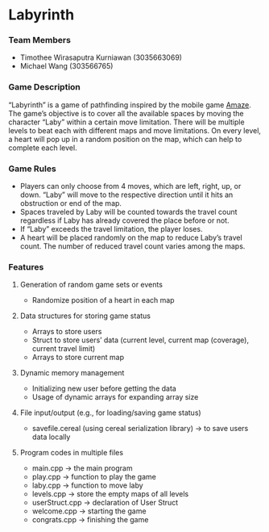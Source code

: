 # Labyrinth

### Team Members

- Timothee Wirasaputra Kurniawan (3035663069)
- Michael Wang (303566765)

### Game Description

“Labyrinth” is a game of pathfinding inspired by the mobile game [Amaze](https://play.google.com/store/apps/details?id=com.crazylabs.amaze.game&hl=en). The game’s objective is to cover all the available spaces by moving the character “Laby” within a certain move limitation. There will be multiple levels to beat each with different maps and move limitations. On every level, a heart will pop up in a random position on the map, which can help to complete each level.

### Game Rules

- Players can only choose from 4 moves, which are left, right, up, or down. “Laby” will move to the respective direction until it hits an obstruction or end of the map.
- Spaces traveled by Laby will be counted towards the travel count regardless if Laby has already covered the place before or not.
- If “Laby” exceeds the travel limitation, the player loses.
- A heart will be placed randomly on the map to reduce Laby’s travel count. The number of reduced travel count varies among the maps.

### Features

1. Generation of random game sets or events

   - Randomize position of a heart in each map

2. Data structures for storing game status

   - Arrays to store users
   - Struct to store users’ data (current level, current map (coverage), current travel limit)
   - Arrays to store current map

3. Dynamic memory management

   - Initializing new user before getting the data
   - Usage of dynamic arrays for expanding array size

4. File input/output (e.g., for loading/saving game status)

   - savefile.cereal (using cereal serialization library) → to save users data locally

5. Program codes in multiple files
   - main.cpp → the main program
   - play.cpp → function to play the game
   - laby.cpp → function to move laby
   - levels.cpp → store the empty maps of all levels
   - userStruct.cpp → declaration of User Struct
   - welcome.cpp → starting the game
   - congrats.cpp → finishing the game
